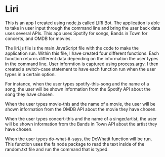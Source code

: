 # Liri

This is an app I created using node.js called LIRI Bot. The application is able to take in user input through the command line and bring the user back data uses several APIs. This app uses Spotify for songs, Bands in Town for concerts, and OMDB for movies.

The liri.js file is the main JavaScript file with the code to make the application run. Within this file, I have created four different functions. Each function returns different data depending on the information the user types in the command line. User informtion is captured using process.argv. I then created a switch-case statement to have each function run when the user types in a certain option.

For instance, when the user types spotify-this-song and the name of a song, the user will be shown information from the Spotify API about the song they have chosen.

When the user types movie-this and the name of a movie, the user will be shown information from the OMDB API about the movie they have chosen.

When the user types concert-this and the name of a singer/artist, the user will be shown information from the Bands in Town API about the artist they have chosen.

When the user types do-what-it-says, the DoWhatit function will be run. This function uses the fs node package to read the text inside of the random.txt file and run the command that is typed.
